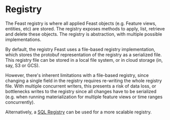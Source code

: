 # Registry

The Feast registry is where all applied Feast objects (e.g. Feature views, entities, etc) are stored. The registry exposes methods to apply, list, retrieve and delete these objects. The registry is abstraction, with multiple possible implementations.

By default, the registry Feast uses a file-based registry implementation, which stores the protobuf representation of the registry as a serialized file. This registry file can be stored in a local file system, or in cloud storage (in, say, S3 or GCS).

However, there's inherent limitations with a file-based registry, since changing a single field in the registry requires re-writing the whole registry file. With multiple concurrent writers, this presents a risk of data loss, or bottlenecks writes to the registry since all changes have to be serialized (e.g. when running materialization for multiple feature views or time ranges concurrently).

Alternatively, a [SQL Registry](../../tutorials/using-scalable-registry.md) can be used for a more scalable registry. 